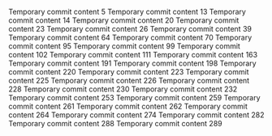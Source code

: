 Temporary commit content 5
Temporary commit content 13
Temporary commit content 14
Temporary commit content 20
Temporary commit content 23
Temporary commit content 26
Temporary commit content 39
Temporary commit content 64
Temporary commit content 70
Temporary commit content 95
Temporary commit content 99
Temporary commit content 102
Temporary commit content 111
Temporary commit content 163
Temporary commit content 191
Temporary commit content 198
Temporary commit content 220
Temporary commit content 223
Temporary commit content 225
Temporary commit content 226
Temporary commit content 228
Temporary commit content 230
Temporary commit content 232
Temporary commit content 253
Temporary commit content 259
Temporary commit content 261
Temporary commit content 262
Temporary commit content 264
Temporary commit content 274
Temporary commit content 282
Temporary commit content 288
Temporary commit content 289
